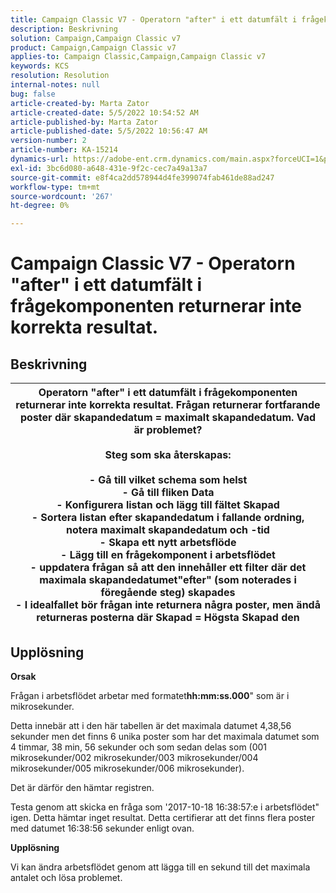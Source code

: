 ```yaml
---
title: Campaign Classic V7 - Operatorn "after" i ett datumfält i frågekomponenten returnerar inte korrekta resultat.
description: Beskrivning
solution: Campaign,Campaign Classic v7
product: Campaign,Campaign Classic v7
applies-to: Campaign Classic,Campaign,Campaign Classic v7
keywords: KCS
resolution: Resolution
internal-notes: null
bug: false
article-created-by: Marta Zator
article-created-date: 5/5/2022 10:54:52 AM
article-published-by: Marta Zator
article-published-date: 5/5/2022 10:56:47 AM
version-number: 2
article-number: KA-15214
dynamics-url: https://adobe-ent.crm.dynamics.com/main.aspx?forceUCI=1&pagetype=entityrecord&etn=knowledgearticle&id=2279a3c8-61cc-ec11-a7b5-6045bd00dbbc
exl-id: 3bc6d080-a648-431e-9f2c-cec7a49a13a7
source-git-commit: e8f4ca2dd578944d4fe399074fab461de88ad247
workflow-type: tm+mt
source-wordcount: '267'
ht-degree: 0%

---
```


# Campaign Classic V7 - Operatorn &quot;after&quot; i ett datumfält i frågekomponenten returnerar inte korrekta resultat.

## Beskrivning



| Operatorn &quot;after&quot; i ett datumfält i frågekomponenten returnerar inte korrekta resultat. Frågan returnerar fortfarande poster där skapandedatum = maximalt skapandedatum. Vad är problemet?<br><br><b>Steg som ska återskapas:</b><br><br>  - Gå till vilket schema som helst<br>  - Gå till fliken Data<br>  - Konfigurera listan och lägg till fältet Skapad<br>  - Sortera listan efter skapandedatum i fallande ordning, notera maximalt skapandedatum och -tid<br>  - Skapa ett nytt arbetsflöde<br>  - Lägg till en frågekomponent i arbetsflödet<br>  - uppdatera frågan så att den innehåller ett filter där det maximala skapandedatumet&quot;efter&quot; (som noterades i föregående steg) skapades<br>  - I idealfallet bör frågan inte returnera några poster, men ändå returneras posterna där Skapad = Högsta Skapad den |
| --- |



## Upplösning


<b>Orsak</b>

Frågan i arbetsflödet arbetar med formatet<b>hh:mm:ss.000</b>&quot; som är i mikrosekunder.

Detta innebär att i den här tabellen är det maximala datumet 4,38,56 sekunder men det finns 6 unika poster som har det maximala datumet som 4 timmar, 38 min, 56 sekunder och som sedan delas som (001 mikrosekunder/002 mikrosekunder/003 mikrosekunder/004 mikrosekunder/005 mikrosekunder/006 mikrosekunder).

Det är därför den hämtar registren.

Testa genom att skicka en fråga som &#39;2017-10-18 16:38:57:e i arbetsflödet&quot; igen. Detta hämtar inget resultat. Detta certifierar att det finns flera poster med datumet 16:38:56 sekunder enligt ovan.

<b>Upplösning</b>

Vi kan ändra arbetsflödet genom att lägga till en sekund till det maximala antalet och lösa problemet.
